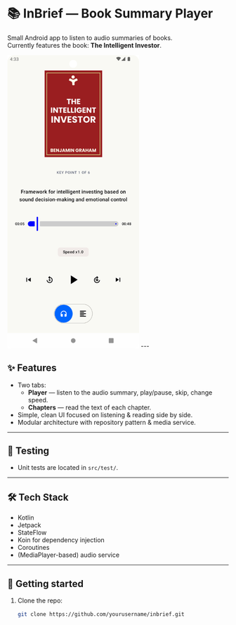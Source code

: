 # 📚 InBrief — Book Summary Player

Small Android app to listen to audio summaries of books.  
Currently features the book: **The Intelligent Investor**.

<img src="./Screenshot_1.png" alt="App Screenshot" width="300" />
---

## ✨ Features
- Two tabs:
    - **Player** — listen to the audio summary, play/pause, skip, change speed.
    - **Chapters** — read the text of each chapter.
- Simple, clean UI focused on listening & reading side by side.
- Modular architecture with repository pattern & media service.

---

## 🧪 Testing
- Unit tests are located in `src/test/`.

---

## 🛠 Tech Stack
- Kotlin
- Jetpack
- StateFlow
- Koin for dependency injection
- Coroutines
- (MediaPlayer-based) audio service

---

## 🚀 Getting started
1. Clone the repo:
   ```bash
   git clone https://github.com/yourusername/inbrief.git

